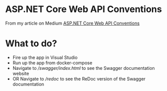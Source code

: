 # ASP.NET Core Web API Conventions

From my article on Medium [ASP.NET Core Web API Conventions](https://medium.com/it-dead-inside/asp-net-core-web-api-conventions-925d42123aa7)


# What to do?
- Fire up the app in Visual Studio
- Run up the app from docker-compose
- Navigate to */swagger/index.html* to see the Swagger documentation website
- OR Navigate to */redoc* to see the ReDoc version of the Swagger documentation






